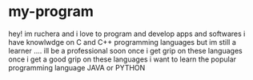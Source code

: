 # my-program
hey! 
im ruchera and i love to program and develop apps and softwares 
i have knowlwdge on C and C++ programming  languages but im still a learner ....
ill be a professional soon once i get grip on these languages 
once i get a good grip on these languages i want to learn the popular programming language JAVA or PYTHON
